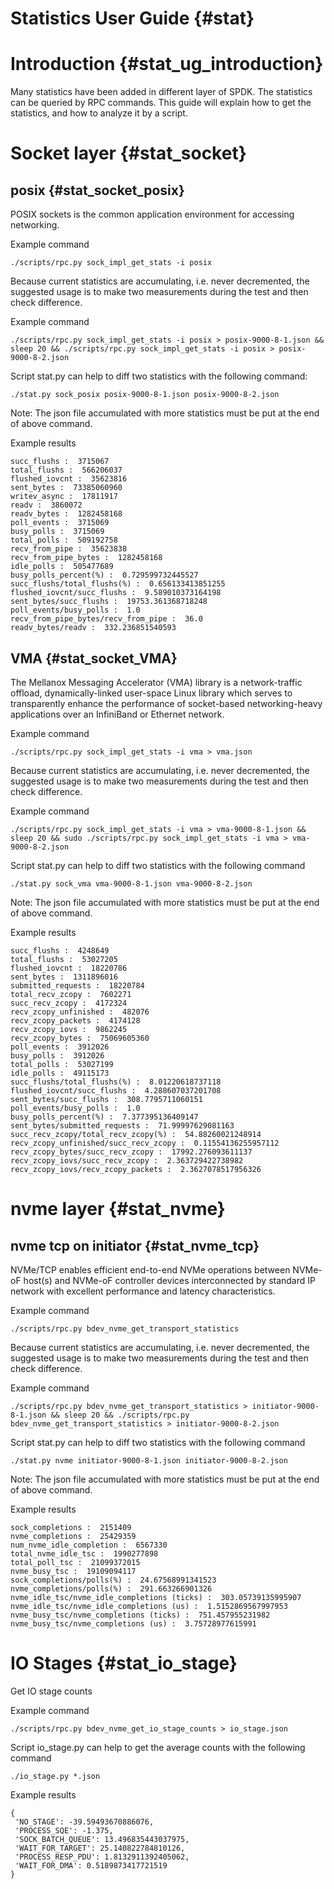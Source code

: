 # Statistics User Guide {#stat}

# Introduction {#stat_ug_introduction}

Many statistics have been added in different layer of SPDK. The statistics can be queried by RPC commands.
This guide will explain how to get the statistics, and how to analyze it by a script.

# Socket layer {#stat_socket}

## posix {#stat_socket_posix}

POSIX sockets is the common application environment for accessing networking.

Example command

`./scripts/rpc.py sock_impl_get_stats -i posix`

Because current statistics are accumulating, i.e. never decremented, the suggested usage is to
make two measurements during the test and then check difference.

Example command

`./scripts/rpc.py sock_impl_get_stats -i posix > posix-9000-8-1.json && sleep 20 && ./scripts/rpc.py sock_impl_get_stats -i posix > posix-9000-8-2.json`

Script stat.py can help to diff two statistics with the following command:

`./stat.py sock_posix posix-9000-8-1.json posix-9000-8-2.json`

Note: The json file accumulated with more statistics must be put at the end of above command.

Example results 
~~~
succ_flushs :  3715067
total_flushs :  566206037
flushed_iovcnt :  35623816
sent_bytes :  73385060960
writev_async :  17811917
readv :  3860072
readv_bytes :  1282458168
poll_events :  3715069
busy_polls :  3715069
total_polls :  509192758
recv_from_pipe :  35623838
recv_from_pipe_bytes :  1282458168
idle_polls :  505477689
busy_polls_percent(%) :  0.729599732445527
succ_flushs/total_flushs(%) :  0.656133413851255
flushed_iovcnt/succ_flushs :  9.589010373164198
sent_bytes/succ_flushs :  19753.361368718248
poll_events/busy_polls :  1.0
recv_from_pipe_bytes/recv_from_pipe :  36.0
readv_bytes/readv :  332.236851540593
~~~


## VMA {#stat_socket_VMA}

The Mellanox Messaging Accelerator (VMA) library is a network-traffic offload, dynamically-linked user-space
Linux library which serves to transparently enhance the performance of socket-based networking-heavy
applications over an InfiniBand or Ethernet network.

Example command

`./scripts/rpc.py sock_impl_get_stats -i vma > vma.json`

Because current statistics are accumulating, i.e. never decremented, the suggested usage is to
make two measurements during the test and then check difference.

Example command

`./scripts/rpc.py sock_impl_get_stats -i vma > vma-9000-8-1.json && sleep 20 && sudo ./scripts/rpc.py sock_impl_get_stats -i vma > vma-9000-8-2.json`

Script stat.py can help to diff two statistics with the following command

`./stat.py sock_vma vma-9000-8-1.json vma-9000-8-2.json`

Note: The json file accumulated with more statistics must be put at the end of above command.

Example results 
~~~
succ_flushs :  4248649
total_flushs :  53027205
flushed_iovcnt :  18220786
sent_bytes :  1311896016
submitted_requests :  18220784
total_recv_zcopy :  7602271
succ_recv_zcopy :  4172324
recv_zcopy_unfinished :  482076
recv_zcopy_packets :  4174128
recv_zcopy_iovs :  9862245
recv_zcopy_bytes :  75069605360
poll_events :  3912026
busy_polls :  3912026
total_polls :  53027199
idle_polls :  49115173
succ_flushs/total_flushs(%) :  8.01220618737118
flushed_iovcnt/succ_flushs :  4.288607037201708
sent_bytes/succ_flushs :  308.7795711060151
poll_events/busy_polls :  1.0
busy_polls_percent(%) :  7.377395136409147
sent_bytes/submitted_requests :  71.99997629081163
succ_recv_zcopy/total_recv_zcopy(%) :  54.88260021248914
recv_zcopy_unfinished/succ_recv_zcopy :  0.11554136255957112
recv_zcopy_bytes/succ_recv_zcopy :  17992.276093611137
recv_zcopy_iovs/succ_recv_zcopy :  2.363729422738982
recv_zcopy_iovs/recv_zcopy_packets :  2.3627078517956326
~~~

# nvme layer {#stat_nvme}

## nvme tcp on initiator {#stat_nvme_tcp}

NVMe/TCP enables efficient end-to-end NVMe operations between NVMe-oF host(s) and NVMe-oF controller devices interconnected by
standard IP network with excellent performance and latency characteristics.

Example command

`./scripts/rpc.py bdev_nvme_get_transport_statistics`

Because current statistics are accumulating, i.e. never decremented, the suggested usage is to
make two measurements during the test and then check difference.

Example command

`./scripts/rpc.py bdev_nvme_get_transport_statistics > initiator-9000-8-1.json && sleep 20 && ./scripts/rpc.py bdev_nvme_get_transport_statistics > initiator-9000-8-2.json`

Script stat.py can help to diff two statistics with the following command

`./stat.py nvme initiator-9000-8-1.json initiator-9000-8-2.json`

Note: The json file accumulated with more statistics must be put at the end of above command.

Example results 
~~~
sock_completions :  2151409
nvme_completions :  25429359
num_nvme_idle_completion :  6567330
total_nvme_idle_tsc :  1990277898
total_poll_tsc :  21099372015
nvme_busy_tsc :  19109094117
sock_completions/polls(%) :  24.67568991341523
nvme_completions/polls(%) :  291.663266901326
nvme_idle_tsc/nvme_idle_completions (ticks) :  303.05739135995907
nvme_idle_tsc/nvme_idle_completions (us) :  1.5152869567997953
nvme_busy_tsc/nvme_completions (ticks) :  751.457955231982
nvme_busy_tsc/nvme_completions (us) :  3.75728977615991
~~~


# IO Stages {#stat_io_stage}

Get IO stage counts

Example command

`./scripts/rpc.py bdev_nvme_get_io_stage_counts > io_stage.json`

Script io_stage.py can help to get the average counts with the following command

`./io_stage.py *.json`

Example results 
~~~
{
 'NO_STAGE': -39.59493670886076,
 'PROCESS_SQE': -1.375,
 'SOCK_BATCH_QUEUE': 13.496835443037975,
 'WAIT_FOR_TARGET': 25.140822784810126,
 'PROCESS_RESP_PDU': 1.8132911392405062,
 'WAIT_FOR_DMA': 0.5189873417721519
}
~~~

